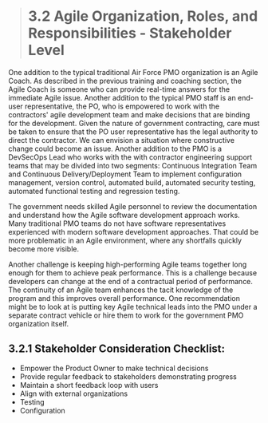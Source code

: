 > # **3.2** Agile Organization, Roles, and Responsibilities - Stakeholder Level

One addition to the typical traditional Air Force PMO organization is an Agile Coach. As described in the previous training and coaching section, the
Agile Coach is someone who can provide real-time answers for the immediate Agile issue. Another addition to the typical PMO staff is an end-user representative,
the PO, who is empowered to work with the contractors' agile development team and make decisions that are binding for the development. Given the nature of
government contracting, care must be taken to ensure that the PO user representative has the legal authority to direct the contractor. We can envision a
situation where constructive change could become an issue. Another addition to the PMO is a DevSecOps Lead who works with the with contractor engineering
support teams that may be divided into two segments: Continuous Integration Team and Continuous Delivery/Deployment Team to implement configuration
management, version control, automated build, automated security testing, automated functional testing and regression testing.

The government needs skilled Agile personnel to review the documentation and understand how the Agile software development approach works. Many
traditional PMO teams do not have software representatives experienced with modern software development approaches. That could be more problematic in
an Agile environment, where any shortfalls quickly become more visible.

Another challenge is keeping high-performing Agile teams together long enough for them to achieve peak performance. This is a challenge because
developers can change at the end of a contractual period of performance. The continuity of an Agile team enhances the tacit knowledge of the program and
this improves overall performance. One recommendation might be to look at is putting key Agile technical leads into the PMO under a separate contract
vehicle or hire them to work for the government PMO organization itself.

## 3.2.1 Stakeholder Consideration Checklist:

- Empower the Product Owner to make technical decisions
- Provide regular feedback to stakeholders demonstrating progress
- Maintain a short feedback loop with users
- Align with external organizations
- Testing
- Configuration